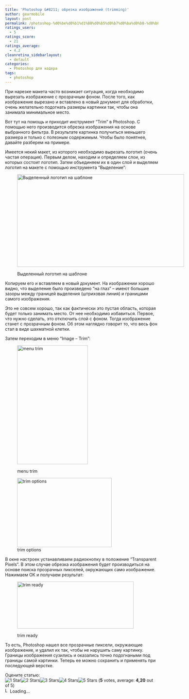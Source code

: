 ```yaml
---
title: 'Photoshop &#8211; обрезка изображений (trimming)'
author: gearmobile
layout: post
permalink: /photoshop-%d0%be%d0%b1%d1%80%d0%b5%d0%b7%d0%ba%d0%b0-%d0%b8%d0%b7%d0%be%d0%b1%d1%80%d0%b0%d0%b6%d0%b5%d0%bd%d0%b8%d0%b9-trimming/
ratings_users:
  - 5
ratings_score:
  - 21
ratings_average:
  - 4.2
cleanretina_sidebarlayout:
  - default
categories:
  - Photoshop для кодера
tags:
  - photoshop
---
```

При нарезке макета часто возникает ситуация, когда необходимо вырезать изображение с прозрачным фоном. После того, как изображение вырезано и вставлено в новый документ для обработки, очень желательно подогнать размеры картинки так, чтобы она занимала минимальное место.

Вот тут на помощь и приходит инструмент &#8220;Trim&#8221; в Photoshop. С помощью него производится обрезка изображения на основе выбранного фильтра. В результате картинка получиться меньшего размера и только с полезным содержимым. Чтобы было понятнее, давайте разберем на примере.

Имеется некий макет, из которого необходимо вырезать логотип (очень частая операция). Первым делом, находим и определяем слои, из которых состоит логотип. Затем объединяем их в один слой и выделяем логотип на макете с помощью инструмента &#8220;Выделение&#8221;:<figure id="attachment_328" style="width: 549px;" class="wp-caption aligncenter">

[<img src="http://localhost:7788/third/wp-content/uploads/2013/11/select.png" alt="Выделенный логотип на шаблоне" width="549" height="304" class="size-full wp-image-328" />][1]<figcaption class="wp-caption-text">Выделенный логотип на шаблоне</figcaption></figure> 

Копируем его и вставляем в новый документ. На изображении хорошо видно, что выделение было произведено &#8220;на глаз&#8221; &#8211; имеют большие зазоры между границей выделения (штриховая линия) и границами самого изображения.

Это не совсем хорошо, так как фактически это пустая область, которая будет только занимать место. От нее необходимо избавиться. Первое, что нужно сделать, это отключить слой с фоном. Тогда изображение станет с прозрачным фоном. Об этом наглядно говорит то, что весь фон стал в виде шахматной клетки.

Затем переходим в меню &#8220;Image &#8211; Trim&#8221;:<figure id="attachment_329" style="width: 232px;" class="wp-caption aligncenter">

[<img src="http://localhost:7788/third/wp-content/uploads/2013/11/menu_trim.png" alt="menu trim" width="232" height="390" class="size-full wp-image-329" />][2]<figcaption class="wp-caption-text">menu trim</figcaption></figure> <figure id="attachment_330" style="width: 311px;" class="wp-caption aligncenter">[<img src="http://localhost:7788/third/wp-content/uploads/2013/11/trim_options.png" alt="trim options" width="311" height="227" class="size-full wp-image-330" />][3]<figcaption class="wp-caption-text">trim options</figcaption></figure> 

В окне настроек устанавливаем радиокнопку в положение &#8220;Transparent Pixels&#8221;. В этом случае обрезка изображения будет производиться на основе поиска прозрачных пикселей, окружающих само изображение. Нажимаем ОК и получаем результат:<figure id="attachment_331" style="width: 383px;" class="wp-caption aligncenter">

[<img src="http://localhost:7788/third/wp-content/uploads/2013/11/trim_ready.png" alt="trim ready" width="383" height="154" class="size-full wp-image-331" />][4]<figcaption class="wp-caption-text">trim ready</figcaption></figure> 

То есть, Photoshop нашел все прозрачные пиксели, окружающие изображение, и удалил их так, чтобы не нарушить саму картинку. Границы изображения сузились и оказались точно подогнаными под границы самой картинки. Теперь ее можно сохранить и применять при последующей верстке.

Оцените статью:  
<span id="post-ratings-327" class="post-ratings" data-nonce="42f5b4381d"><img id="rating_327_1" src="http://localhost:7788/third/wp-content/plugins/wp-postratings/images/stars_crystal/rating_on.gif" alt="1 Star" title="1 Star" onmouseover="current_rating(327, 1, '1 Star');" onmouseout="ratings_off(4.2, 0, 0);" onclick="rate_post();" onkeypress="rate_post();" style="cursor: pointer; border: 0px;" /><img id="rating_327_2" src="http://localhost:7788/third/wp-content/plugins/wp-postratings/images/stars_crystal/rating_on.gif" alt="2 Stars" title="2 Stars" onmouseover="current_rating(327, 2, '2 Stars');" onmouseout="ratings_off(4.2, 0, 0);" onclick="rate_post();" onkeypress="rate_post();" style="cursor: pointer; border: 0px;" /><img id="rating_327_3" src="http://localhost:7788/third/wp-content/plugins/wp-postratings/images/stars_crystal/rating_on.gif" alt="3 Stars" title="3 Stars" onmouseover="current_rating(327, 3, '3 Stars');" onmouseout="ratings_off(4.2, 0, 0);" onclick="rate_post();" onkeypress="rate_post();" style="cursor: pointer; border: 0px;" /><img id="rating_327_4" src="http://localhost:7788/third/wp-content/plugins/wp-postratings/images/stars_crystal/rating_on.gif" alt="4 Stars" title="4 Stars" onmouseover="current_rating(327, 4, '4 Stars');" onmouseout="ratings_off(4.2, 0, 0);" onclick="rate_post();" onkeypress="rate_post();" style="cursor: pointer; border: 0px;" /><img id="rating_327_5" src="http://localhost:7788/third/wp-content/plugins/wp-postratings/images/stars_crystal/rating_off.gif" alt="5 Stars" title="5 Stars" onmouseover="current_rating(327, 5, '5 Stars');" onmouseout="ratings_off(4.2, 0, 0);" onclick="rate_post();" onkeypress="rate_post();" style="cursor: pointer; border: 0px;" /> (<strong>5</strong> votes, average: <strong>4,20</strong> out of 5)<br /><span class="post-ratings-text" id="ratings_327_text"></span></span><span id="post-ratings-327-loading" class="post-ratings-loading"> <img src="http://localhost:7788/third/wp-content/plugins/wp-postratings/images/loading.gif" width="16" height="16" alt="Loading..." title="Loading..." class="post-ratings-image" />Loading...</span>

 [1]: http://localhost:7788/third/wp-content/uploads/2013/11/select.png
 [2]: http://localhost:7788/third/wp-content/uploads/2013/11/menu_trim.png
 [3]: http://localhost:7788/third/wp-content/uploads/2013/11/trim_options.png
 [4]: http://localhost:7788/third/wp-content/uploads/2013/11/trim_ready.png